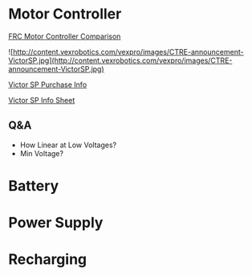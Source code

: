 # Motor Controller #

[FRC Motor Controller Comparison](file:///C:/Users/david/Downloads/Motor_Controller_Speed_vs_Torque_tests_revB.pdf)


![http://content.vexrobotics.com/vexpro/images/CTRE-announcement-VictorSP.jpg](http://content.vexrobotics.com/vexpro/images/CTRE-announcement-VictorSP.jpg)

[Victor SP Purchase Info](http://www.andymark.com/Victor-SP-p/am-2855.htm)

[Victor SP Info Sheet](http://content.vexrobotics.com/vexpro/pdf/Victor-SP-Talon-SRX-Info-Sheet-20140819.pdf)

## Q&A ##
  * How Linear at Low Voltages?
  * Min Voltage?

# Battery #


# Power Supply #

# Recharging #